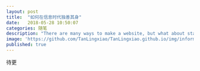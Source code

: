 ```yaml
---
layout: post
title:  "如何在信息时代独善其身"
date:   2018-05-28 10:50:07
categories: 随笔
description: "There are many ways to make a website, but what about static site generators"
image: 'https://github.com/TanLingxiao/TanLingxiao.github.io/img/information.jpg'
published: true
---
```


待更
